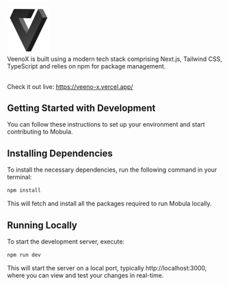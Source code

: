 <img src="./public/logo/veeno.png" width="100" h="auto" alt="VeenoX Logo" />

<br />
VeenoX is built using a modern tech stack comprising Next.js, Tailwind CSS, TypeScript and relies on npm for package management.
<br />
<br />

Check it out live: https://veeno-x.vercel.app/
<br />

## Getting Started with Development

You can follow these instructions to set up your environment and start contributing to Mobula.

## Installing Dependencies

To install the necessary dependencies, run the following command in your terminal:
<br />

```bash
npm install
```

This will fetch and install all the packages required to run Mobula locally.

## Running Locally

To start the development server, execute:
<br />

```bash
npm run dev
```

This will start the server on a local port, typically http://localhost:3000, where you can view and test your changes in real-time.
